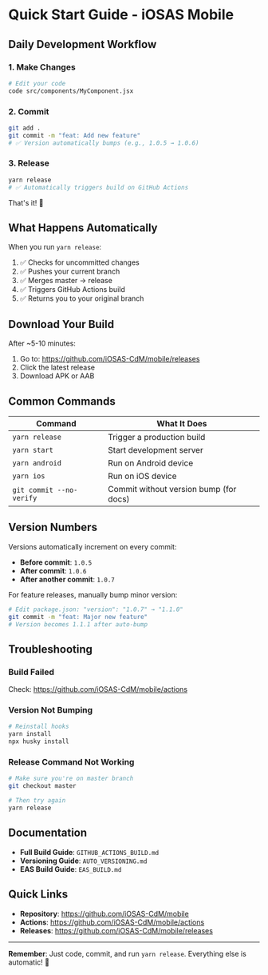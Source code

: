 # Quick Start Guide - iOSAS Mobile

## Daily Development Workflow

### 1. Make Changes
```bash
# Edit your code
code src/components/MyComponent.jsx
```

### 2. Commit
```bash
git add .
git commit -m "feat: Add new feature"
# ✅ Version automatically bumps (e.g., 1.0.5 → 1.0.6)
```

### 3. Release
```bash
yarn release
# ✅ Automatically triggers build on GitHub Actions
```

That's it! 🎉

## What Happens Automatically

When you run `yarn release`:

1. ✅ Checks for uncommitted changes
2. ✅ Pushes your current branch
3. ✅ Merges master → release
4. ✅ Triggers GitHub Actions build
5. ✅ Returns you to your original branch

## Download Your Build

After ~5-10 minutes:

1. Go to: https://github.com/iOSAS-CdM/mobile/releases
2. Click the latest release
3. Download APK or AAB

## Common Commands

| Command                  | What It Does                           |
| ------------------------ | -------------------------------------- |
| `yarn release`           | Trigger a production build             |
| `yarn start`             | Start development server               |
| `yarn android`           | Run on Android device                  |
| `yarn ios`               | Run on iOS device                      |
| `git commit --no-verify` | Commit without version bump (for docs) |

## Version Numbers

Versions automatically increment on every commit:
- **Before commit**: `1.0.5`
- **After commit**: `1.0.6`
- **After another commit**: `1.0.7`

For feature releases, manually bump minor version:
```bash
# Edit package.json: "version": "1.0.7" → "1.1.0"
git commit -m "feat: Major new feature"
# Version becomes 1.1.1 after auto-bump
```

## Troubleshooting

### Build Failed
Check: https://github.com/iOSAS-CdM/mobile/actions

### Version Not Bumping
```bash
# Reinstall hooks
yarn install
npx husky install
```

### Release Command Not Working
```bash
# Make sure you're on master branch
git checkout master

# Then try again
yarn release
```

## Documentation

- **Full Build Guide**: `GITHUB_ACTIONS_BUILD.md`
- **Versioning Guide**: `AUTO_VERSIONING.md`
- **EAS Build Guide**: `EAS_BUILD.md`

## Quick Links

- **Repository**: https://github.com/iOSAS-CdM/mobile
- **Actions**: https://github.com/iOSAS-CdM/mobile/actions
- **Releases**: https://github.com/iOSAS-CdM/mobile/releases

---

**Remember**: Just code, commit, and run `yarn release`. Everything else is automatic! 🚀
